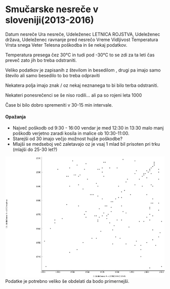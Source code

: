 # Smučarske nesreče v sloveniji(2013-2016)
<div>
Datum nesreče Ura nesreče, Udeleženec LETNICA ROJSTVA, Udeleženec država, Udeleženec ravnanje pred nesrečo
Vreme Vidljivost Temperatura Vrsta snega Veter
Telesna poškodba
in še nekaj podatkov.
</div>
<p>Temperatura presega čez 30°C in tudi pod -30°C to se zdi za ta leti čas preveč zato jih bo treba odstraniti.</p>
<p>Veliko podatkov je zapisanih z številom in besedilom , drugi pa imajo samo število ali samo besedilo to bo treba odpraviti</p>
<p>Nekatera polja imajo znak / oz nekaj neznanega to bi bilo terba odstraniti.</p>
<p>Nekateri ponesrečenci se še niso rodili... ali pa so rojeni leta 1000</p>
<p>Čase bi bilo dobro spremeniti v 30-15 min intervale.
</p>

#### Opažanja
<div>
<ul>
  <li>Največ poškodb od 9:30 - 16:00 vendar je med 12:30 in 13:30 malo manj poškodb verjetno zaradi kosila in malice ob 10:30-11:00.</li>
  <li>Starejši od 30 imajo večjo možnost hujše poškodbe?</li>
  <li>Mlajši se medseboj več zaletavajo oz je vsaj 1 mlad bil prisoten pri trku (mlajši do 25-30 let?)</li>
</ul>
</div>

<img src="slike/people.png" style="width:500;height:400;">
Podatke je potrebno veliko še obdelati da bodo primernejši.


